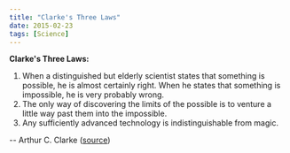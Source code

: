 ```yaml
---
title: "Clarke's Three Laws"
date: 2015-02-23
tags: [Science]
---
```


**Clarke's Three Laws:**

1. When a distinguished but elderly scientist states that something is possible, he is almost certainly right. When he states that something is impossible, he is very probably wrong.
2. The only way of discovering the limits of the possible is to venture a little way past them into the impossible.
3. Any sufficiently advanced technology is indistinguishable from magic.

-- Arthur C. Clarke ([source][source])

[source]: http://en.wikipedia.org/wiki/Clarke's_three_laws
